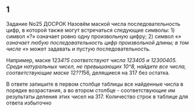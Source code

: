 ## 1

Задание No25 ДОСРОК
Назовём маской числа последовательность цифр, в которой также могут встречаться следующие символы: 1) символ «?» означает ровно одну произвольную цифру; 2) символ «*» означает любую последовательность цифр произвольной длины; в том числе «*» может задавать и пустую последовательность.

Например, маске 123*4?5 соответствуют числа 123405 и 12300405.
Среди натуральных чисел, не превышающих 10^8, найдите все числа, соответствующие маске 12??1*56, делящиеся на 317 без остатка.

В ответе запишите в первом столбце таблицы все найденные числа в порядке возрастания, а во втором столбце - соответствующие им результаты деления этих чисел на 317.
Количество строк в таблице для ответа избыточно